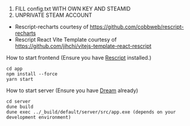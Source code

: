 1. FILL config.txt WITH OWN KEY AND STEAMID
2. UNPRIVATE STEAM ACCOUNT


- Rescript-recharts courtesy of https://github.com/cobbweb/rescript-recharts
- Rescript React Vite Template courtesy of https://github.com/jihchi/vitejs-template-react-rescript


How to start frontend (Ensure you have [Rescript](https://rescript-lang.org/) installed.)
```
cd app
npm install --force
yarn start
```

How to start server
(Ensure you have [Dream](https://aantron.github.io/dream/) already)
```
cd server
dune build
dune exec ../_build/default/server/src/app.exe (depends on your development environment)
```
